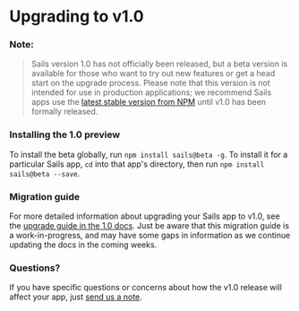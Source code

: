 # Upgrading to v1.0

### Note:
> Sails version 1.0 has not officially been released, but a beta version is available for those who want to try out new features or get a head start on the upgrade process. Please note that this version is not intended for use in production applications; we recommend Sails apps use the [latest stable version from NPM](https://www.npmjs.com/package/sails) until v1.0 has been formally released.

### Installing the 1.0 preview

To install the beta globally, run `npm install sails@beta -g`. To install it for a particular Sails app, `cd` into that app's directory, then run `npm install sails@beta --save`.

### Migration guide

For more detailed information about upgrading your Sails app to v1.0, see the [upgrade guide in the 1.0 docs](https://github.com/balderdashy/sails-docs/blob/1.0/upgrading/To1.0.md). Just be aware that this migration guide is a work-in-progress, and may have some gaps in information as we continue updating the docs in the coming weeks.

### Questions?
If you have specific questions or concerns about how the v1.0 release will affect your app, just [send us a note](http://sailsjs.com/contact).

<docmeta name="displayName" value="To v.1.0">
<docmeta name="version" value="1.0.0">
